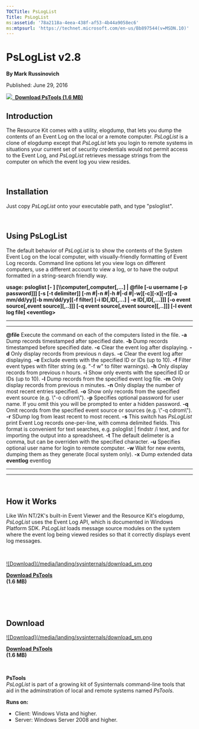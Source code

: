 ```yaml
--- 
TOCTitle: PsLogList
Title: PsLogList
ms:assetid: '78a2118a-4eea-438f-af53-4b44a9058ec6'
ms:mtpsurl: 'https://technet.microsoft.com/en-us/Bb897544(v=MSDN.10)'
---
```


PsLogList v2.8
===============

**By Mark Russinovich**

Published: June 29, 2016

[![](/media/landing/sysinternals/download_sm.png)
 **Download PsTools (1.6
MB)**](https://download.sysinternals.com/files/pstools.zip)


## Introduction

The Resource Kit comes with a utility, elogdump, that lets you dump the
contents of an Event Log on the local or a remote computer. *PsLogList*
is a clone of elogdump except that *PsLogList* lets you login to remote
systems in situations your current set of security credentials would not
permit access to the Event Log, and *PsLogList* retrieves message
strings from the computer on which the event log you view resides.  

 

## Installation

Just copy *PsLogList* onto your executable path, and type "psloglist".  

 

## Using PsLogList

The default behavior of *PsLogList* is to show the contents of the
System Event Log on the local computer, with visually-friendly
formatting of Event Log records. Command line options let you view logs
on different computers, use a different account to view a log, or to
have the output formatted in a string-search friendly way.

**usage: psloglist \[- \] \[\\\\computer\[,computer\[,...\] | @file \[-u
username \[-p password\]\]\] \[-s \[-t delimiter\]\] \[-m \#|-n \#|-h
\#|-d \#|-w\]\[-c\]\[-x\]\[-r\]\[-a mm/dd/yy\]\[-b mm/dd/yy\]\[-f
filter\] \[-i ID\[,ID\[,...\] | -e ID\[,ID\[,...\]\]\] \[-o event
source\[,event source\]\[,..\]\]\] \[-q event source\[,event
source\]\[,..\]\]\] \[-l event log file\] &lt;eventlog&gt;**

 
-------------- 
--------------------------------------------------------------------------------------------------------------------------------------------------------------------------------------------------------------------------------
  **@file**      Execute the command on each of the computers listed in the file.
  **-a**         Dump records timestamped after specified date.
  **-b**         Dump records timestamped before specified date.
  **-c**         Clear the event log after displaying.
  **-d**         Only display records from previous n days.
  **-c**         Clear the event log after displaying.
  **-e**         Exclude events with the specified ID or IDs (up to 10).
  **-f**         Filter event types with filter string (e.g. "-f w" to filter warnings).
  **-h**         Only display records from previous n hours.
  **-i**         Show only events with the specified ID or IDs (up to 10).
  **-l**         Dump records from the specified event log file.
  **-m**         Only display records from previous n minutes.
  **-n**         Only display the number of most recent entries specified.
  **-o**         Show only records from the specified event source (e.g. \\"-o cdrom\\").
  **-p**         Specifies optional password for user name. If you omit this you will be prompted to enter a hidden password.
  **-q**         Omit records from the specified event source or sources (e.g. \\"-q cdrom\\").
  **-r**         SDump log from least recent to most recent.
  **-s**         This switch has *PsLogList* print Event Log records one-per-line, with comma delimited fields. This format is convenient for text searches, e.g. psloglist | findstr /i text, and for importing the output into a spreadsheet.
  **-t**         The default delimeter is a comma, but can be overriden with the specified character.
  **-u**         Specifies optional user name for login to remote computer.
  **-w**         Wait for new events, dumping them as they generate (local system only).
  **-x**         Dump extended data
  **eventlog**   eventlog
 
-------------- 
--------------------------------------------------------------------------------------------------------------------------------------------------------------------------------------------------------------------------------

 

## How it Works

Like Win NT/2K's built-in Event Viewer and the Resource Kit's elogdump,
*PsLogList* uses the Event Log API, which is documented in Windows
Platform SDK. *PsLogList* loads message source modules on the system
where the event log being viewed resides so that it correctly displays
event log messages.

 

[![Download](/media/landing/sysinternals/download_sm.png
](https://download.sysinternals.com/files/pstools.zip)

[**Download PsTools**  
](https://download.sysinternals.com/files/pstools.zip)**(1.6 MB)**

 

 


<div class="RightAdRail">

<div>


## Download

  

[![Download](/media/landing/sysinternals/download_sm.png
](https://download.sysinternals.com/files/pstools.zip)

[**Download PsTools**  
](https://download.sysinternals.com/files/pstools.zip)**(1.6 MB)**

 

**PsTools**  
*PsLogList* is part of a growing kit of Sysinternals command-line tools
that aid in the adminstration of local and remote systems named
*PsTools*.

**Runs on:**

-   Client: Windows Vista and higher.
-   Server: Windows Server 2008 and higher.



